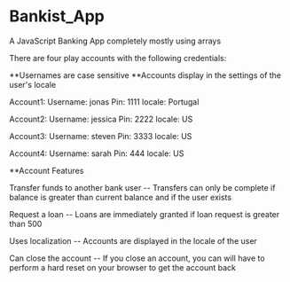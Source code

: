 # Bankist_App
A JavaScript Banking App completely mostly using arrays

There are four play accounts with the following credentials:

**Usernames are case sensitive
**Accounts display in the settings of the user's locale

Account1:
Username: jonas
Pin: 1111
locale: Portugal

Account2:
Username: jessica
Pin: 2222
locale: US


Account3:
Username: steven
Pin: 3333
locale: US

Account4:
Username: sarah
Pin: 444
locale: US

**Account Features

Transfer funds to another bank user
 -- Transfers can only be complete if balance is greater than current balance and if the user exists
 
 Request a loan
 -- Loans are immediately granted if loan request is greater than 500
 
 Uses localization
 -- Accounts are displayed in the locale of the user
 
 Can close the account
 -- If you close an account, you can will have to perform a hard reset on your browser to get the account back
 


